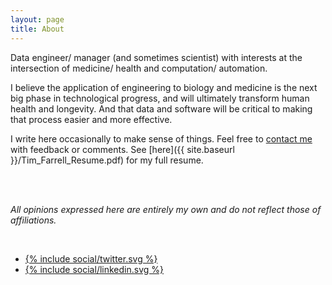 ```yaml
---
layout: page
title: About
---
```

Data engineer/ manager (and sometimes scientist) with interests at the intersection of medicine/ health 
and computation/ automation.  


I believe the application of engineering to biology and medicine is 
the next big phase in technological progress, and will ultimately transform human health and longevity. 
And that data and software will be critical to making that process easier and more effective. 


I write here occasionally to make sense of things. Feel free to [contact me](mailto:tfarrell01@gmail.com) 
with feedback or comments. See [here]({{ site.baseurl }}/Tim_Farrell_Resume.pdf) for my full resume.  

<br>
<br>

*All opinions expressed here are entirely my own and do not reflect those of affiliations.* 

<br>

<div class="sharebuttons">
    <ul>
        <li>
            <a href="https://twitter.com/tfarrell01">
                {% include social/twitter.svg %}
            </a>
        </li>
        <li>
          <a href="https://www.linkedin.com/in/tim-farrell-8003bb42">
            {% include social/linkedin.svg %}
          </a>
        </li>
    </ul>
</div>


